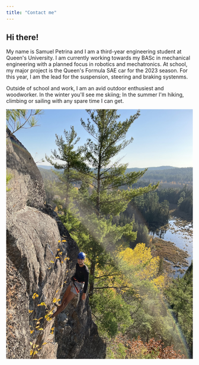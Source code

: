 ```yaml
---
title: "Contact me"
---
```


## Hi there!


My name is Samuel Petrina and I am a third-year engineering student at Queen's University. I am currently working towards my BASc in mechanical engineering with a planned focus in robotics and mechatronics. At school, my major project is the Queen's Formula SAE car for the 2023 season. For this year, I am the lead for the suspension, steering and braking systenms.

Outside of school and work, I am an avid outdoor enthusiest and woodworker. In the winter you'll see me skiing; In the summer I'm hiking, climbing or sailing with any spare time I can get.


![Climbing](Climbing.jpeg)
